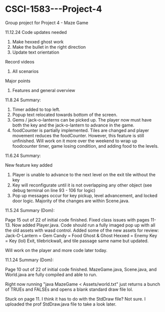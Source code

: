 # CSCI-1583---Project-4
Group project for Project 4 - Maze Game

11.12.24
Code updates needed
1. Make hexxed ghost work
2. Make the bullet in the right direction
3. Update text orientation

Record videos
1. All scenarios

Major points
1. Features and general overview


11.8.24 Summary:
1. Timer added to top left.
2. Popup text relocated towards bottom of the screen.
3. Gems / jack-o-lanterns can be picked up. The player now must have both the key and the jack-o-lantern to advance in the game.
4. foodCounter is partially implemented. Tiles are changed and player movement reduces the foodCounter. However, this feature is still unfinished. Will work on it more over the weekend to wrap up foodcounter timer, game losing condition, and adding food to the levels.

11.6.24 Summary:

New feature key added
1. Player is unable to advance to the next level on the exit tile without the key
2. Key will reconfigurate until it is not overlapping any other object (see debug terminal on line 93 - 106 for logic)
3. Pop up messages occur for key pickup, level advancement, and locked door logic. Majority of the changes are within Scene.java.

11.5.24 Summary (Dom):

Page 15 out of 22 of initial code finished.
Fixed class issues with pages 11-13. Now added Player.java.
Code should run a fully imaged pop up with all the old assets with wasd control.
Added some of the new assets for review:
Jack-O-Lantern = Gem
Candy = Food
Ghost & Ghost Hexxed = Enemy
Key = Key (lol)
Exit, tilebrickwall, and tile passage same name but updated.

Will work on the player and more code later today.

11.1.24 Summary (Dom):

Page 10 out of 22 of initial code finished.
MazeGame.java, Scene.java, and World.java are fully compiled and able to run.

Right now running "java MazeGame < Assets/world.txt" just returns a bunch of TRUEs and FALSEs and opens a blank standard draw file lol.

Stuck on page 11. I think it has to do with the StdDraw file? Not sure. I uploaded the prof StdDraw.java file to take a look later.
